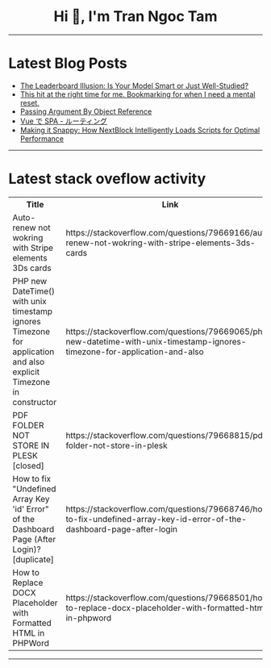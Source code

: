 <h1 align="center">Hi 👋, I'm Tran Ngoc Tam</h1>

---

# Latest Blog Posts 
<!-- BLOG-POST-LIST:START -->
- [The Leaderboard Illusion: Is Your Model Smart or Just Well-Studied?](https://dev.to/mhamadelitawi/the-leaderboard-illusion-is-your-model-smart-or-just-well-studied-1o9o)
- [This hit at the right time for me. Bookmarking for when I need a mental reset.](https://dev.to/matteotech/this-hit-at-the-right-time-for-me-bookmarking-for-when-i-need-a-mental-reset-53d4)
- [Passing Argument By Object Reference](https://dev.to/datatoinfinity/passing-argument-by-object-reference-15g2)
- [Vue で SPA - ルーティング](https://dev.to/nabbisen/vue-de-spa-ruteingu-35e0)
- [Making it Snappy: How NextBlock Intelligently Loads Scripts for Optimal Performance](https://dev.to/nextblockcms/making-it-snappy-how-nextblock-intelligently-loads-scripts-for-optimal-performance-14kl)
<!-- BLOG-POST-LIST:END -->

---

# Latest stack oveflow activity
<table>
  <tr><th>Title</th><th>Link</th></tr>
  <!-- STACKOVERFLOW:START --><tr><td>Auto-renew not wokring with Stripe elements 3Ds cards</td><td>https://stackoverflow.com/questions/79669166/auto-renew-not-wokring-with-stripe-elements-3ds-cards</td></tr><tr><td>PHP new DateTime&lpar;&rpar; with unix timestamp ignores Timezone for application and also explicit Timezone in constructor</td><td>https://stackoverflow.com/questions/79669065/php-new-datetime-with-unix-timestamp-ignores-timezone-for-application-and-also</td></tr><tr><td>PDF FOLDER NOT STORE IN PLESK [closed]</td><td>https://stackoverflow.com/questions/79668815/pdf-folder-not-store-in-plesk</td></tr><tr><td>How to fix &quot;Undefined Array Key &#39;id&#39; Error&quot; of the Dashboard Page &lpar;After Login&rpar;? [duplicate]</td><td>https://stackoverflow.com/questions/79668746/how-to-fix-undefined-array-key-id-error-of-the-dashboard-page-after-login</td></tr><tr><td>How to Replace DOCX Placeholder with Formatted HTML in PHPWord</td><td>https://stackoverflow.com/questions/79668501/how-to-replace-docx-placeholder-with-formatted-html-in-phpword</td></tr><!-- STACKOVERFLOW:END -->
</table>

---


